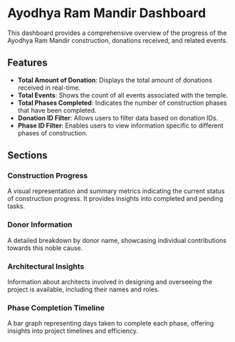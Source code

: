 # Ayodhya Ram Mandir Dashboard

This dashboard provides a comprehensive overview of the progress of the Ayodhya Ram Mandir construction, donations received, and related events.

## Features

- **Total Amount of Donation**: Displays the total amount of donations received in real-time.
- **Total Events**: Shows the count of all events associated with the temple.
- **Total Phases Completed**: Indicates the number of construction phases that have been completed.
- **Donation ID Filter**: Allows users to filter data based on donation IDs.
- **Phase ID Filter**: Enables users to view information specific to different phases of construction.

## Sections

### Construction Progress

A visual representation and summary metrics indicating the current status of construction progress. It provides insights into completed and pending tasks.

### Donor Information

A detailed breakdown by donor name, showcasing individual contributions towards this noble cause.

### Architectural Insights

Information about architects involved in designing and overseeing the project is available, including their names and roles.

### Phase Completion Timeline

A bar graph representing days taken to complete each phase, offering insights into project timelines and efficiency.


